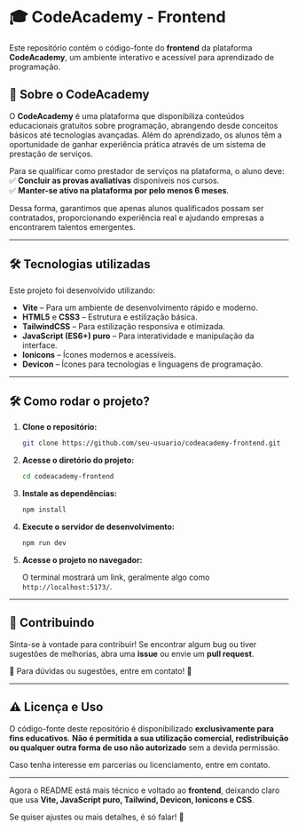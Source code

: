 # 🎓 CodeAcademy - Frontend

Este repositório contém o código-fonte do **frontend** da plataforma **CodeAcademy**, um ambiente interativo e acessível para aprendizado de programação.

## 🚀 Sobre o CodeAcademy

O **CodeAcademy** é uma plataforma que disponibiliza conteúdos educacionais gratuitos sobre programação, abrangendo desde conceitos básicos até tecnologias avançadas. Além do aprendizado, os alunos têm a oportunidade de ganhar experiência prática através de um sistema de prestação de serviços.

Para se qualificar como prestador de serviços na plataforma, o aluno deve:  
✅ **Concluir as provas avaliativas** disponíveis nos cursos.  
✅ **Manter-se ativo na plataforma por pelo menos 6 meses**.

Dessa forma, garantimos que apenas alunos qualificados possam ser contratados, proporcionando experiência real e ajudando empresas a encontrarem talentos emergentes.

---

## 🛠️ Tecnologias utilizadas

Este projeto foi desenvolvido utilizando:

- **Vite** – Para um ambiente de desenvolvimento rápido e moderno.
- **HTML5** e **CSS3** – Estrutura e estilização básica.
- **TailwindCSS** – Para estilização responsiva e otimizada.
- **JavaScript (ES6+) puro** – Para interatividade e manipulação da interface.
- **Ionicons** – Ícones modernos e acessíveis.
- **Devicon** – Ícones para tecnologias e linguagens de programação.

---

## 🛠️ Como rodar o projeto?

1. **Clone o repositório:**

   ```bash
   git clone https://github.com/seu-usuario/codeacademy-frontend.git
   ```

2. **Acesse o diretório do projeto:**

   ```bash
   cd codeacademy-frontend
   ```

3. **Instale as dependências:**

   ```bash
   npm install
   ```

4. **Execute o servidor de desenvolvimento:**

   ```bash
   npm run dev
   ```

5. **Acesse o projeto no navegador:**

   O terminal mostrará um link, geralmente algo como `http://localhost:5173/`.

---

## 📌 Contribuindo

Sinta-se à vontade para contribuir! Se encontrar algum bug ou tiver sugestões de melhorias, abra uma **issue** ou envie um **pull request**.

📩 Para dúvidas ou sugestões, entre em contato! 🚀

---

## ⚠️ Licença e Uso

O código-fonte deste repositório é disponibilizado **exclusivamente para fins educativos**. **Não é permitida a sua utilização comercial, redistribuição ou qualquer outra forma de uso não autorizado** sem a devida permissão.

Caso tenha interesse em parcerias ou licenciamento, entre em contato.

---

Agora o README está mais técnico e voltado ao **frontend**, deixando claro que usa **Vite, JavaScript puro, Tailwind, Devicon, Ionicons e CSS**.

Se quiser ajustes ou mais detalhes, é só falar! 🚀